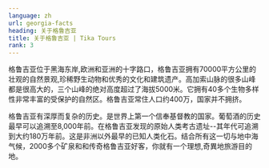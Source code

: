 ```yaml
---
language: zh
url: georgia-facts
heading: 关于格鲁吉亚
title: 关于格鲁吉亚 | Tika Tours
rank: 3
---
```

<div class="row content-row"><!-- 866 (0)-->

</div>

<div class="row content-row"><!-- 867 (3)-->
<div class="col-12 col-sm-6 col-md-6"><!-- 1189 -->

格鲁吉亚位于黑海东岸,欧洲和亚洲的十字路口，格鲁吉亚拥有70000平方公里的壮观的自然景观,珍稀野生动物和优秀的文化和建筑遗产。高加索山脉的很多山峰都是很高大的，三个山峰的绝对高度超过了海拔5000米。它拥有40多个生物多样性非常丰富的受保护的自然区。格鲁吉亚常住人口约400万，国家并不拥挤。


</div>

<div class="col-12 col-sm-6 col-md-6"><!-- 1190 -->

格鲁吉亚有深厚而复杂的历史。是世界上第一个信奉基督教的国家。葡萄酒的历史最早可以追溯至8,000年前。在格鲁吉亚发现的原始人类考古遗址--其年代可追溯到大约180万年前。这是非洲以外最早的已知人类化石。结合所有这一切与地中海气候，2000多个矿泉和和传奇格鲁吉亚好客，你就有一个理想,奇異地旅游目的地。


</div>

</div>

